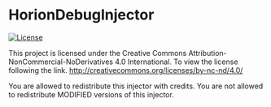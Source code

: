 # HorionDebugInjector

[![License](https://i.creativecommons.org/l/by-nc/4.0/88x31.png)](https://creativecommons.org/licenses/by-nc-nd/4.0/)

This project is licensed under the Creative Commons Attribution-NonCommercial-NoDerivatives 4.0 International.
To view the license following the link. http://creativecommons.org/licenses/by-nc-nd/4.0/

You are allowed to redistribute this injector with credits.
You are not allowed to redistribute MODIFIED versions of this injector.
